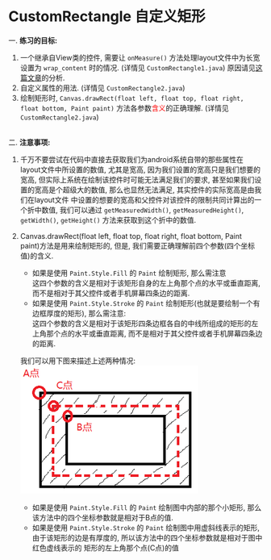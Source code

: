 # CustomRectangle 自定义矩形

一. **练习的目标:**   

1. 一个继承自View类的控件, 需要让 `onMeasure()` 方法处理layout文件中为长宽设置为 `wrap_content` 时的情况. (详情见 `CustomRectangle1.java`)
原因请见<a href="http://blog.csdn.net/clevergump/article/details/50545257" target="_blank">这篇文章</a>的分析.
2. 自定义属性的用法. (详情见 `CustomRectangle2.java`)
3. 绘制矩形时, `Canvas.drawRect(float left, float top, float right, float bottom, Paint paint)` 
方法各参数<font color="red">含义</font>的正确理解. (详情见 `CustomRectangle2.java`)
<br/><br/>

二. **注意事项:**   

1. 千万不要尝试在代码中直接去获取我们为android系统自带的那些属性在layout文件中所设置的数值, 
尤其是宽高, 因为我们设置的宽高只是我们想要的宽高, 但实际上系统在绘制该控件时可能无法满足我们的要求, 
甚至如果我们设置的宽高是个超级大的数值, 那么也显然无法满足, 其实控件的实际宽高是由我们在layout文件
中设置的想要的宽高和父控件对该控件的限制共同计算出的一个折中数值, 我们可以通过 `getMeasuredWidth()`, 
`getMeasuredHeight()`, `getWidth()`, `getHeight()` 方法来获取到这个折中的数值.
2. Canvas.drawRect(float left, float top, float right, float bottom, Paint paint)方法是用来绘制矩形的, 
但是, 我们需要正确理解前四个参数(四个坐标值)的含义.   
    - 如果是使用 `Paint.Style.Fill` 的 `Paint` 绘制矩形, 那么需注意   
      这四个参数的含义是相对于该矩形自身的左上角那个点的水平或垂直距离, 而不是相对于其父控件或者手机屏幕四条边的距离.
    - 如果是使用 `Paint.Style.Stroke` 的 `Paint` 绘制矩形(也就是要绘制一个有边框厚度的矩形), 那么需注意:   
      这四个参数的含义是相对于该矩形四条边框各自的中线所组成的矩形的左上角那个点的水平或垂直距离, 而不是相对于其父控件或者手机屏幕四条边的距离.   

    我们可以用下图来描述上述两种情况:   
    ![canvas.drawRect()的参数说明](image/canvas.drawRect()参数说明.png)   
    
    - 如果是使用 `Paint.Style.Fill` 的 `Paint` 绘制图中内部的那个小矩形, 
    那么该方法中的四个坐标参数就是相对于B点的值.
    - 如果是使用 `Paint.Style.Stroke` 的 `Paint` 绘制图中用虚斜线表示的矩形, 
    由于该矩形的边是有厚度的, 所以该方法中的四个坐标参数就是相对于图中红色虚线表示的
    矩形的左上角那个点(C点)的值
    